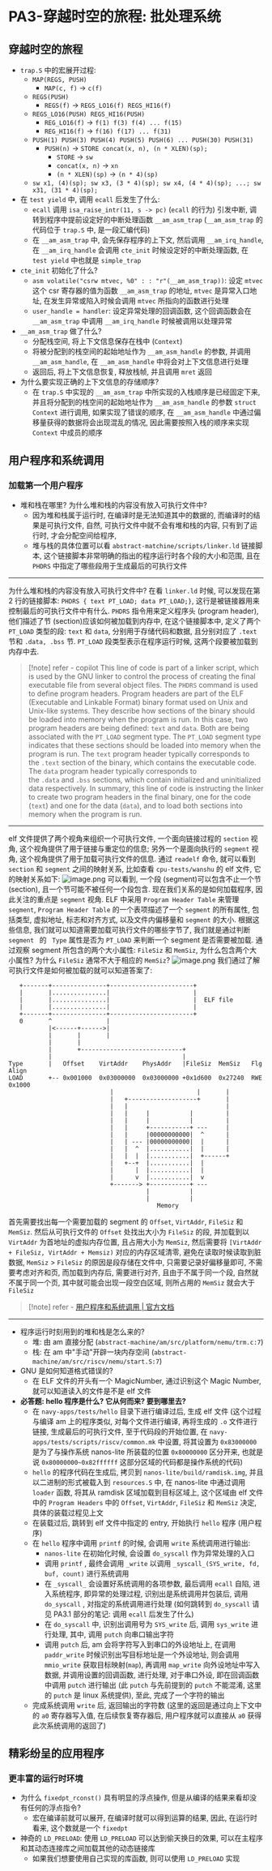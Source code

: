 # PA3-穿越时空的旅程: 批处理系统
## 穿越时空的旅程
- `trap.S` 中的宏展开过程:
	- `MAP(REGS, PUSH)`
		- `MAP(c, f)` -> `c(f) `
	- `REGS(PUSH)`
		- `REGS(f)` -> `REGS_LO16(f) REGS_HI16(f)`
	- `REGS_LO16(PUSH) REGS_HI16(PUSH)`
		- `REG_LO16(f)` -> `f(1) f(3) f(4) ... f(15)`
		- `REG_HI16(f)` -> `f(16) f(17) ... f(31)`
	- `PUSH(1) PUSH(3) PUSH(4) PUSH(5) PUSH(6) ... PUSH(30) PUSH(31)`
		- `PUSH(n)` -> `STORE concat(x, n), (n * XLEN)(sp);`
			- `STORE` -> `sw`
			- `concat(x, n)` -> `xn`
			- `(n * XLEN)(sp)` -> `(n * 4)(sp)`
	- `sw x1, (4)(sp); sw x3, (3 * 4)(sp); sw x4, (4 * 4)(sp); ...; sw x31, (31 * 4)(sp);`
- 在 `test yield` 中, 调用 ` ecall ` 后发生了什么: 
	- `ecall` 调用 `isa_raise_intr(11, s -> pc)` (`ecall` 的行为) 引发中断, 调转到程序中提前设定好的中断处理函数 `__am_asm_trap` (`__am_asm_trap` 的代码位于 `trap.S` 中, 是一段汇编代码)
	- 在 `__am_asm_trap` 中, 会先保存程序的上下文, 然后调用 `__am_irq_handle`, 在 `__am_irq_handle` 会调用 `cte_init` 时候设定好的中断处理函数, 在 `test yield` 中也就是 `simple_trap`
- `cte_init` 初始化了什么? 
	- `asm volatile("csrw mtvec, %0" : : "r"(__am_asm_trap))`: 设定 `mtvec` 这个 csr 寄存器的值为函数 `__am_asm_trap` 的地址, `mtvec` 是异常入口地址, 在发生异常或陷入时候会调用 `mtvec` 所指向的函数进行处理
	- `user_handle = handler`: 设定异常处理的回调函数, 这个回调函数会在 `__am_asm_trap` 中调用 `__am_irq_handle` 时候被调用以处理异常
- `__am_asm_trap` 做了什么? 
	- 分配栈空间, 将上下文信息保存在栈中 (`Context`)
	- 将被分配到的栈空间的起始地址作为 `__am_asm_handle` 的参数, 并调用 `__am_asm_handle`, 在 `__am_asm_handle` 中将会对上下文信息进行处理
	- 返回后, 将上下文信息恢复, 释放栈帧, 并且调用 `mret` 返回
- 为什么要实现正确的上下文信息的存储顺序? 
	- 在 `trap.S` 中实现的 `__am_asm_trap` 中所实现的入栈顺序是已经固定下来, 并且将分配到的栈空间的起始地址作为 `__am_asm_handle` 的参数 `struct Context` 进行调用, 如果实现了错误的顺序, 在 `__am_asm_handle` 中通过偏移量获得的数据将会出现混乱的情况, 因此需要按照入栈的顺序来实现 `Context` 中成员的顺序

## 用户程序和系统调用
### 加载第一个用户程序
- 堆和栈在哪里? 为什么堆和栈的内容没有放入可执行文件中? 
	- 因为堆和栈属于运行时, 在编译时是无法知道其中的数据的, 而编译时的结果是可执行文件, 自然, 可执行文件中就不会有堆和栈的内容, 只有到了运行时, 才会分配空间给程序, 
	- 堆与栈的具体位置可以看 `abstract-matchine/scripts/linker.ld` 链接脚本, 这个链接脚本非常明确的指出的程序运行时各个段的大小和范围, 且在 `PHDRS` 中指定了哪些段用于生成最后的可执行文件
---
为什么堆和栈的内容没有放入可执行文件中? 在看 `linker.ld` 时候, 可以发现在第 2 行的链接脚本: `PHDRS { text PT_LOAD; data PT_LOAD;}`, 这行是被链接器用来控制最后的可执行文件中有什么.
`PHDRS` 指令用来定义程序头 (program header), 他们描述了节 (section)应该如何被加载到内存中, 在这个链接脚本中, 定义了两个 `PT_LOAD` 类型的段: `text` 和 `data`, 分别用于存储代码和数据, 且分别对应了 `.text` 节和 `.data, .bss` 节. `PT_LOAD` 段类型表示在程序运行时候, 这两个段要被加载到内存中去.
> [!note] refer - copilot
> This line of code is part of a linker script, which is used by the GNU linker to control the process of creating the final executable file from several object files.
> The `PHDRS` command is used to define program headers. Program headers are part of the ELF (Executable and Linkable Format) binary format used on Unix and Unix-like systems. They describe how sections of the binary should be loaded into memory when the program is run.
> In this case, two program headers are being defined: `text` and `data`. Both are being associated with the `PT_LOAD` segment type.
> The `PT_LOAD` segment type indicates that these sections should be loaded into memory when the program is run. The `text` program header typically corresponds to the `.text` section of the binary, which contains the executable code. The `data` program header typically corresponds to the `.data` and `.bss` sections, which contain initialized and uninitialized data respectively.
> In summary, this line of code is instructing the linker to create two program headers in the final binary, one for the code (`text`) and one for the data (`data`), and to load both sections into memory when the program is run.

---
elf 文件提供了两个视角来组织一个可执行文件, 一个面向链接过程的 `section` 视角, 这个视角提供了用于链接与重定位的信息; 另外一个是面向执行的 `segment` 视角, 这个视角提供了用于加载可执行文件的信息. 
通过 `readelf` 命令, 就可以看到 `section` 和 `segment` 之间的映射关系, 比如查看 `cpu-tests/wanshu` 的 elf 文件, 它的映射关系如下: ![image.png](https://jiunian-pic-1310185536.cos.ap-nanjing.myqcloud.com/picgo20240316152317.png) 可以看到, 一个段 (segment)可以包含不止一个节 (section), 且一个节可能不被任何一个段包含.
现在我们关系的是如何加载程序, 因此关注的重点是 `segment` 视角. ELF 中采用 `Program Header Table` 来管理 `segment`, `Program Header Table` 的一个表项描述了一个 `segment` 的所有属性, 包括类型, 虚拟地址, 标志和对齐方式, 以及文件内偏移量和 `segment` 的大小.
根据这些信息, 我们就可以知道需要加载可执行文件的哪些字节了, 我们就是通过判断 `segment ` 的 ` Type` 属性是否为 `PT_LOAD` 来判断一个 segment 是否需要被加载.
通过观察 segment 所包含的两个大小属性: `FileSiz` 和 `MemSiz`, 为什么包含两个大小属性? 为什么 `FileSiz` 通常不大于相应的 `MemSiz`?
![image.png](https://jiunian-pic-1310185536.cos.ap-nanjing.myqcloud.com/picgo20240316153014.png)
我们通过了解可执行文件是如何被加载的就可以知道答案了: 
```
   +-------+---------------+-----------------------+
   |       |...............|                       |
   |       |...............|                       |  ELF file
   |       |...............|                       |
   +-------+---------------+-----------------------+
   0       ^               |              
           |<------+------>|       
           |       |       |             
           |       |                            
           |       +----------------------------+       
           |                                    |       
Type       |   Offset    VirtAddr    PhysAddr   |FileSiz  MemSiz   Flg  Align
LOAD       +-- 0x001000  0x03000000  0x03000000 +0x1d600  0x27240  RWE  0x1000
                            |                       |       |     
                            |   +-------------------+       |     
                            |   |                           |     
                            |   |     |           |         |       
                            |   |     |           |         |      
                            |   |     +-----------+ ---     |     
                            |   |     |00000000000|  ^      |   
                            |   | --- |00000000000|  |      |    
                            |   |  ^  |...........|  |      |  
                            |   |  |  |...........|  +------+
                            |   +--+  |...........|  |      
                            |      |  |...........|  |     
                            |      v  |...........|  v    
                            +-------> +-----------+ ---  
                                      |           |     
                                      |           |    
                                         Memory  
```
首先需要找出每一个需要加载的 segment 的 `Offset`, `VirtAddr`, `FileSiz` 和 `MemSiz`. 然后从可执行文件的 `Offset` 处找出大小为 `FileSiz` 的段, 并加载到以 `VirtAddr` 为首地址的虚拟内存位置, 且占用大小为 `MemSiz`, 然后需要将 `[VirtAddr + FileSiz, VirtAddr + Memsiz)` 对应的内存区域清零, 避免在读取时候读取到脏数据, `MemSiz` > `FileSiz` 的原因是段存储在文件中, 只需要记录好偏移量即可, 不需要考虑对齐和页, 而加载到内存后, 需要进行对齐, 且由于不属于同一个段, 自然就不属于同一个页, 其中就可能会出现一段空白区域, 则所占用的 `MemSiz` 就会大于 `FileSiz`
> [!note] refer - [用户程序和系统调用 | 官方文档](https://ysyx.oscc.cc/docs/ics-pa/3.3.html#%E5%8A%A0%E8%BD%BD%E7%AC%AC%E4%B8%80%E4%B8%AA%E7%94%A8%E6%88%B7%E7%A8%8B%E5%BA%8F)


---
- 程序运行时刻用到的堆和栈是怎么来的? 
	- 堆: 由 am 直接分配 (`abstract-machine/am/src/platform/nemu/trm.c:7`)
	- 栈: 在 am 中"手动"开辟一块内存空间 (`abstract-machine/am/src/riscv/nemu/start.S:7`)
- GNU 是如何知道格式错误的? 
	- 在 ELF 文件的开头有一个 MagicNumber, 通过识别这个 Magic Number, 就可以知道读入的文件是不是 elf 文件
- **必答题: hello 程序是什么? 它从何而来? 要到哪里去?**
	- 在 `navy-apps/tests/hello` 目录下进行编译过后, 生成 elf 文件 (这个过程与编译 am 上的程序类似, 对每个文件进行编译, 再将生成的 `.o` 文件进行链接, 生成最后的可执行文件, 至于代码段的开始位置, 在 `navy-apps/tests/scripts/riscv/common.mk` 中设置, 将其设置为 `0x83000000` 是为了与操作系统 nanos-lite 所装载的位置 `0x80000000` 区分开来, 也就是说 `0x80000000~0x82ffffff` 这部分区域的代码都是操作系统的代码)
	- `hello` 的程序代码在生成后, 拷贝到 `nanos-lite/build/ramdisk.img`, 并且以二进制的形式被载入到 `resources.S` 中, 在 nanos-lite 中通过调用 `loader` 函数, 将其从 ramdisk 区域加载到目标区域上, 这个区域由 elf 文件中的 `Program Headers` 中的 `Offset`, `VirtAddr`, `FileSiz` 和 `MemSiz` 决定, 具体的装载过程见上文
	- 在装载过后, 跳转到 elf 文件中指定的 entry, 开始执行 `hello` 程序 (用户程序)
	- 在 `hello` 程序中调用 `printf` 的时候, 会调用 `write` 系统调用进行输出: 
		- `nanos-lite` 在初始化时候, 会设置 `do_syscall` 作为异常处理的入口
		- 调用 `printf` , 最终会调用 `_write` 以调用 `_syscall_(SYS_write, fd, buf, count)` 进行系统调用
		- 在 `_syscall_` 会设置好系统调用的各项参数, 最后调用 `ecall` 自陷, 进入系统程序, 即异常的处理过程, 识别出是系统调用并包装后, 调用 `do_syscall` , 对指定的系统调用进行处理 (如何跳转到 `do_syscall` 请见 PA3.1 部分的笔记: 调用 `ecall` 后发生了什么)
		- 在 `do_syscall` 中, 识别出调用号为 `SYS_write` 后, 调用 `sys_write` 进行处理, 其中, 调用 `putch` 向串口输出字符
		- 调用 `putch` 后, am 会将字符写入到串口的外设地址上, 在调用 `paddr_write` 时候识别出写目标地址是一个外设地址, 则会调用 `mmio_write` 获取目标映射(`map`), 再调用 ` map_write ` 向外设地址中写入数据, 并调用设置的回调函数, 进行处理, 对于串口外设, 即在回调函数中调用 ` putch ` 进行输出 (此 ` putch ` 与先前提到的 ` putch ` 不能混淆, 这里的 ` putch ` 是 linux 系统提供), 至此, 完成了一个字符的输出
	- 完成系统调用 `write` 后, 返回输出的字符数 (这里的返回是通过向上下文中的 `a0` 寄存器写入值, 在后续恢复寄存器后, 用户程序就可以直接从 `a0` 获得此次系统调用的返回了)

## 精彩纷呈的应用程序
### 更丰富的运行时环境
- 为什么 `fixedpt_rconst()` 具有明显的浮点操作, 但是从编译的结果来看却没有任何的浮点指令? 
	- 宏在编译前就可以展开, 在编译时就可以得到运算的结果, 因此, 在运行时看来, 这个数就是一个 `fixedpt`
- 神奇的 `LD_PRELOAD`: 使用 `LD_PRELOAD` 可以达到偷天换日的效果, 可以在主程序和其动态连接库之间加载其他的动态链接库
	- 如果我们想要使用自己实现的库函数, 则可以使用 `LD_PRELOAD` 实现
